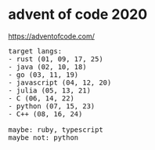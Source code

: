 # advent of code 2020

https://adventofcode.com/

<pre>
target langs:
- rust (01, 09, 17, 25)
- java (02, 10, 18)
- go (03, 11, 19)
- javascript (04, 12, 20)
- julia (05, 13, 21)
- C (06, 14, 22)
- python (07, 15, 23)
- C++ (08, 16, 24)

maybe: ruby, typescript
maybe not: python
</pre>

